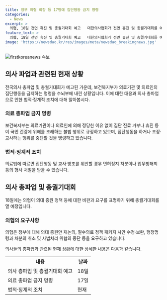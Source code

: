 ```yaml
---
title: 정부 의협 회장 등 17명에 집단행동 금지 명령
categories:
  - News
excerpt: >
  의협, 18일 전면 휴진 및 총궐기대회 예고   대한의사협회가 전면 휴진 및 총궐기대회를 예고한 가운데, 보건복지부는 집단행동 금지 명령을 발표했다. 명령에는 집단 진료 거부와 휴진을 중단하라는 내용이 담겨있으며, 위반 시 면허정지 처분이 될 수 있다. 의협은 18일 총궐기대회를 개최하여 의대 증원을 비판하고 사법처리 위협 중단을 요구할 예정이다.
feature_text: >
  의협, 18일 전면 휴진 및 총궐기대회 예고   대한의사협회가 전면 휴진 및 총궐기대회를 예고한 가운데, 보건복지부는 집단행동 금지 명령을 발표했다. 명령에는 집단 진료 거부와 휴진을 중단하라는 내용이 담겨있으며, 위반 시 면허정지 처분이 될 수 있다. 의협은 18일 총궐기대회를 개최하여 의대 증원을 비판하고 사법처리 위협 중단을 요구할 예정이다.
image: 'https://newsdao.kr/res/images/meta/newsdao_breakingnews.jpg'
---
```


<p><img src="https://newsdao.kr/res/images/meta/newsdao_breakingnews.jpg" alt="firstkoreanews 속보" /></p>

<h2 data-ke-size="size26">의사 파업과 관련된 현재 상황</h2>

<p>전국의사 총파업 및 총궐기대회가 예고된 가운데, 보건복지부가 의료기관 및 의료인의 집단행동을 금지하는 명령을 수뇌부에 내린 상황입니다. 이에 대한 대응과 의사 총파업으로 인한 법적·징계적 조치에 대해 알아봅시다.</p>

<h3>의료 총파업 금지 명령</h3>

<p data-ke-size="size16">보건복지부는 의료기관이나 의료인에 의해 정당한 이유 없이 집단 진료 거부나 휴진 등이 국민 건강에 위해를 초래하는 불법 행위로 규정하고 있으며, 집단행동을 하거나 조장·교사하는 행위를 중단할 것을 명령하고 있습니다.</p>

<h3>법적·징계적 조치</h3>

<p data-ke-size="size16">의료법에 따르면 집단행동 및 교사·방조를 위반할 경우 면허정지 처분이나 업무방해죄 등의 형사 처벌을 받을 수 있습니다.</p>

<h2 data-ke-size="size26">의사 총파업 및 총궐기대회</h2>

<p>18일에는 의협이 의대 증원 정책 등에 대한 비판과 요구를 표명하기 위해 총궐기대회를 열 예정입니다.</p>

<h3>의협의 요구사항</h3>

<p data-ke-size="size16">의협은 정부에 대해 의대 증원안 재논의, 필수의료 정책 패키지 사안 수정·보완, 행정명령과 처분의 취소 및 사법처리 위협의 중단 등을 요구하고 있습니다.</p>

<p>의사들의 총파업과 관련된 현재 상황에 대한 상세한 내용은 다음과 같습니다.</p>

<table>
  <tr>
    <td style="text-align: center; height: 17px;"><b>내용</b></td>
    <td style="text-align: center; height: 17px;"><b>날짜</b></td>
  </tr>
  <tr>
    <td>의사 총파업 및 총궐기대회 예고</td>
    <td>18일</td>
  </tr>
  <tr>
    <td>의료 총파업 금지 명령</td>
    <td>17일</td>
  </tr>
  <tr>
    <td>법적·징계적 조치</td>
    <td>현재</td>
  </tr>
</table>

<p data-ke-size="size16">&nbsp;</p>

